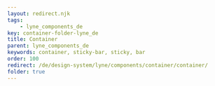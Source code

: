 ```yaml
---
layout: redirect.njk
tags: 
    - lyne_components_de
key: container-folder-lyne_de
title: Container
parent: lyne_components_de
keywords: container, sticky-bar, sticky, bar
order: 100
redirect: /de/design-system/lyne/components/container/container/
folder: true
---
```

